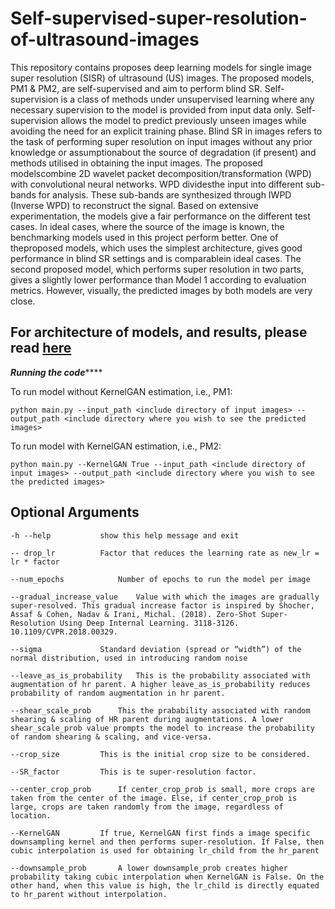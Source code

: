 # Self-supervised-super-resolution-of-ultrasound-images

This repository contains proposes deep learning models for single image super resolution (SISR) of ultrasound (US) images. The proposed models, PM1 & PM2, are self-supervised and aim to perform blind SR. Self-supervision is a class of methods under unsupervised learning where any necessary supervision to the model is provided from input data only. Self-supervision allows the model to predict previously unseen images while avoiding the need for an explicit training phase. Blind SR in images refers to the task of performing super resolution on input images without any prior knowledge or assumptionabout the source of degradation (if present) and methods utilised in obtaining the input images. The proposed modelscombine 2D wavelet packet decomposition/transformation (WPD) with convolutional neural networks. WPD dividesthe input into different sub-bands for analysis.  These sub-bands are synthesized through IWPD (Inverse WPD) to reconstruct the signal. Based on extensive experimentation, the models give a fair performance on the different test cases. In ideal cases, where the source of the image is known, the benchmarking models used in this project perform better. One of theproposed models, which uses the simplest architecture, gives good performance in blind SR settings and is comparablein ideal cases.  The second proposed model, which performs super resolution in two parts, gives a slightly lower performance than Model 1 according to evaluation metrics. However, visually, the predicted images by both models are very close.

## For architecture of models, and results, please read [here](https://github.com/yuktathapliyal/Self-supervised-super-resolution-of-ultrasound-images/blob/main/presentation.pdf)
*****Running the code*********

To run model without KernelGAN estimation, i.e., PM1:
```
python main.py --input_path <include directory of input images> --output_path <include directory where you wish to see the predicted images>
```

To run model with KernelGAN estimation, i.e., PM2:
```
python main.py --KernelGAN True --input_path <include directory of input images> --output_path <include directory where you wish to see the predicted images> 
```
## Optional Arguments
```
-h --help			show this help message and exit

-- drop_lr			Factor that reduces the learning rate as new_lr = lr * factor

--num_epochs			Number of epochs to run the model per image

--gradual_increase_value	Value with which the images are gradually super-resolved. This gradual increase factor is inspired by Shocher, Assaf & Cohen, Nadav & Irani, Michal. (2018). Zero-Shot Super-Resolution Using Deep Internal Learning. 3118-3126. 10.1109/CVPR.2018.00329.

--sigma				Standard deviation (spread or “width”) of the normal distribution, used in introducing random noise

--leave_as_is_probability	This is the probability associated with augmentation of hr parent. A higher leave_as_is_probability reduces probability of random augmentation in hr parent.

--shear_scale_prob		This the prabability associated with random shearing & scaling of HR parent during augmentations. A lower shear_scale_prob value prompts the model to increase the probability of random shearing & scaling, and vice-versa.

--crop_size			This is the initial crop size to be considered.

--SR_factor			This is te super-resolution factor.

--center_crop_prob		If center_crop_prob is small, more crops are taken from the center of the image. Else, if center_crop_prob is large, crops are taken randomly from the image, regardless of location.

--KernelGAN			If true, KernelGAN first finds a image specific downsampling kernel and then performs super-resolution. If False, then cubic interpolation is used for obtaining lr_child from the hr_parent

--downsample_prob		A lower downsample_prob creates higher probability taking cubic interpolation when KernelGAN is False. On the other hand, when this value is high, the lr_child is directly equated to hr_parent without interpolation.

```
